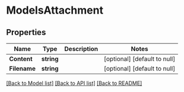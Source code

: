 # ModelsAttachment

## Properties
Name | Type | Description | Notes
------------ | ------------- | ------------- | -------------
**Content** | **string** |  | [optional] [default to null]
**Filename** | **string** |  | [optional] [default to null]

[[Back to Model list]](../README.md#documentation-for-models) [[Back to API list]](../README.md#documentation-for-api-endpoints) [[Back to README]](../README.md)


